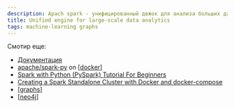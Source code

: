 ```yaml
---
description: Apach spark - унифицированный двжок для анализа больших данных
title: Unified engine for large-scale data analytics
tags: machine-learning graphs
---
```


Смотир еще:

- [Документация](https://spark.apache.org/)
- [apache/spark-py](https://hub.docker.com/r/apache/spark-py) on [[docker]]
- [Spark with Python (PySpark) Tutorial For Beginners](https://sparkbyexamples.com/pyspark-tutorial/)
- [Creating a Spark Standalone Cluster with Docker and docker-compose](https://dev.to/mvillarrealb/creating-a-spark-standalone-cluster-with-docker-and-docker-compose-2021-update-6l4)
- [[graphs]]
- [[neo4j]]

[//begin]: # "Autogenerated link references for markdown compatibility"
[docker]: ../lists/docker "Docker"
[graphs]: ../lists/graphs "Machine learning with graphs"
[neo4j]: neo4j "Neo4j graph data base"
[//end]: # "Autogenerated link references"